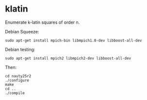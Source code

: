 klatin
======

Enumerate k-latin squares of order n.

Debian Squeeze:

    sudo apt-get install mpich-bin libmpich1.0-dev libboost-all-dev

Debian testing:

    sudo apt-get install mpich2 libmpich2-dev libboost-all-dev

Then:

    cd nauty25r2
    ./configure
    make
    cd ..
    ./compile

